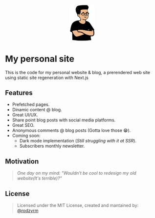 <p align="center">
<img src="https://github.com/rodzy/rodzy.dev/blob/master/public/me/rodzy-humble-2.webp" width="80"/>
</p>

# My personal site

This is the code for my personal website & blog, a prerendered web site using static site regeneration with Next.js

## Features

- Prefetched pages.
- Dinamic content @ blog.
- Great UI/UX.
- Share point blog posts with social media platforms.
- Great SEO.
- Anonymous comments @ blog posts (Gotta love those 😁).
- Coming soon:
    - Dark mode implementation (*Still struggling with it at SSR*).
    - Subscribers monthly newsletter.

## Motivation

> *One day on my mind: "Wouldn't be cool to redesign my old website(It's terrible)?"*

## License

> Licensed under the MIT License, created and mantained by: [@rodzyrm](https://twitter.com/rodzyrm)
